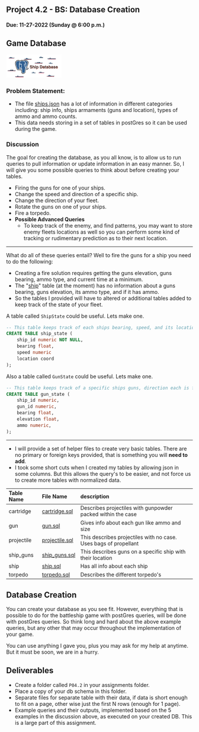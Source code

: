 ## Project 4.2 - BS: Database Creation
#### Due: 11-27-2022 (Sunday @ 6:00 p.m.)


## Game Database
<img src="./images/postgres.png" width="150">


### Problem Statement:

- The file [ships.json](ships.json) has a lot of information in different categories including: ship info, ships armaments (guns and location), types of ammo and ammo counts. 
- This data needs storing in a set of tables in postGres so it can be used during the game.


### Discussion

The goal for creating the database, as you all know, is to allow us to run queries to pull information or update information in an easy manner. So, I will give you some possible queries to think about before creating your tables.

- Firing the guns for one of your ships. 
- Change the speed and direction of a specific ship.
- Change the direction of your fleet.
- Rotate the guns on one of your ships.
- Fire a torpedo.
- **Possible Advanced Queries**
  - To keep track of the enemy, and find patterns, you may want to store enemy fleets locations as well so you can perform some kind of tracking or rudimentary prediction as to their next location. 
  
-------

What do all of these queries entail? Well to fire the guns for a ship you need to do the following:
  - Creating a fire solution requires getting the guns elevation, guns bearing, ammo type, and current time at a minimum. 
  - The "[ship](./data/ship.sql)" table (at the moment) has no information about a guns bearing, guns elevation, its ammo type, and if it has ammo.
  - So the tables I provided will have to altered or additional tables added to keep track of the state of your fleet.  

A table called `ShipState` could be useful. Lets make one.
```sql
-- This table keeps track of each ships bearing, speed, and its location.
CREATE TABLE ship_state (
    ship_id numeric NOT NULL,
    bearing float,
    speed numeric
    location coord
);
```

Also a table called `GunState` could be useful. Lets make one.
  
```sql
-- This table keeps track of a specific ships guns, direction each is facing, their elevation, and how much ammo. 
CREATE TABLE gun_state (
    ship_id numeric,
    gun_id numeric,
    bearing float,
    elevation float,
    ammo numeric,
);
```
------

- I will provide a set of helper files to create very basic tables. There are no primary or foreign keys provided, that is something you will **need to add**. 
- I took some short cuts when I created my tables by allowing json in some columns. But this allows the query's to be easier, and not force us to create more tables with normalized data.

| Table Name | File Name                               | description                                                      |
| :--------- | :-------------------------------------- | :--------------------------------------------------------------- |
| cartridge  | [cartridge.sql](./data/cartridge.sql)   | Describes projectiles with gunpowder packed within the case      |
| gun        | [gun.sql](./data/gun.sql)               | Gives info about each gun like ammo and size                     |
| projectile | [projectile.sql](./data/projectile.sql) | This describes projectiles with no case. Uses bags of propellant |
| ship_guns  | [ship_guns.sql](./data/ship_guns.sql)   | This describes guns on a specific ship with their location       |
| ship       | [ship.sql](./data/ship.sql)             | Has all info about each ship                                     |
| torpedo    | [torpedo.sql](./data/torpedo.sql)       | Describes the different torpedo's                                |

## Database Creation

You can create your database as you see fit. However, everything that is possible to do for the battleship game with postGres queries, will be done with postGres queries. So think long and hard about the above example queries, but any other that may occur throughout the implementation of your game.

You can use anything I gave you, plus you may ask for my help at anytime. But it must be soon, we are in a hurry.

## Deliverables

- Create a folder called `P04.2` in your assignments folder.
- Place a copy of your db schema in this folder. 
- Separate files for separate table with their data, if data is short enough to fit on a page, other wise just the first N rows (enough for 1 page).
- Example queries and their outputs, implemented based on the 5 examples in the discussion above, as executed on your created DB. This is a large part of this assignment.

